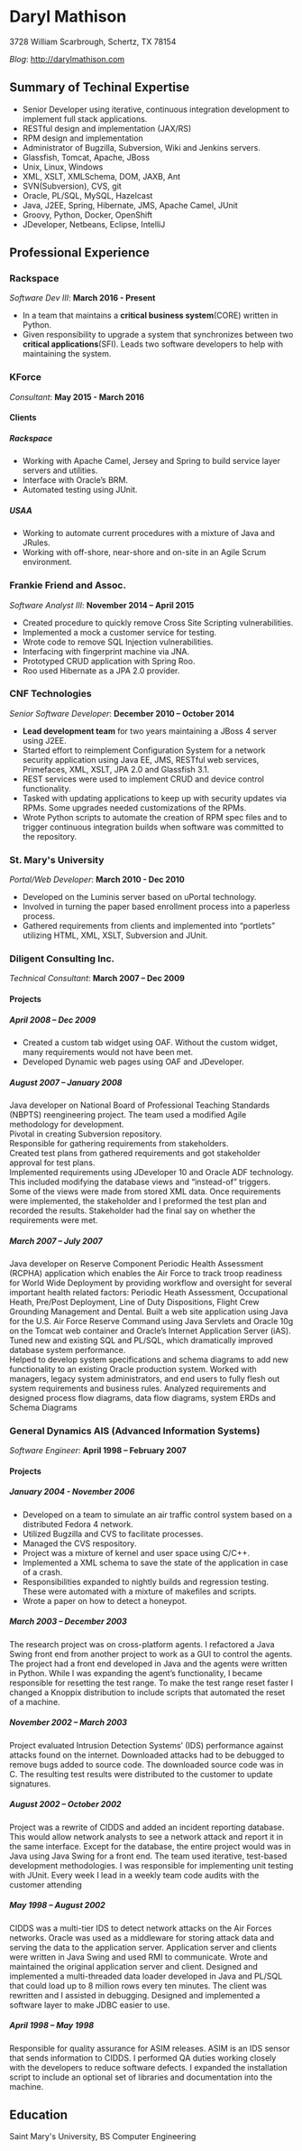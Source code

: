 # Daryl Mathison

3728 William Scarbrough, Schertz, TX 78154

_Blog_: http://darylmathison.com

## Summary of Techinal Expertise

* Senior Developer using iterative, continuous integration development to implement full stack applications.
* RESTful design and implementation (JAX/RS)
* RPM design and implementation
* Administrator of Bugzilla, Subversion, Wiki and Jenkins servers.
* Glassfish, Tomcat, Apache, JBoss
* Unix, Linux, Windows
* XML, XSLT, XMLSchema, DOM, JAXB, Ant
* SVN(Subversion), CVS, git
* Oracle, PL/SQL, MySQL, Hazelcast
* Java, J2EE, Spring, Hibernate, JMS, Apache Camel, JUnit
* Groovy, Python, Docker, OpenShift
* JDeveloper, Netbeans, Eclipse, IntelliJ

## Professional Experience

### Rackspace
_Software Dev III_: **March 2016 - Present**
* In a team that maintains a **critical business system**(CORE) written in Python.
* Given responsibility to upgrade a system that synchronizes between two 
**critical applications**(SFI).  Leads two software developers to help with
maintaining the system.

### KForce
_Consultant_: **May 2015 - March 2016**

#### Clients

##### Rackspace
* Working with Apache Camel, Jersey and Spring to build service layer servers and utilities.
* Interface with Oracle’s BRM.
* Automated testing using JUnit.

##### USAA
* Working to automate current procedures with a mixture of Java and JRules.
* Working with off-shore, near-shore and on-site in an Agile Scrum environment.

### Frankie Friend and Assoc.
_Software Analyst III_: **November 2014 – April 2015**
* Created procedure to quickly remove Cross Site Scripting vulnerabilities.
* Implemented a mock a customer service for testing.
* Wrote code to remove SQL Injection vulnerabilities.
* Interfacing with fingerprint machine via JNA.
* Prototyped CRUD application with Spring Roo.
* Roo used Hibernate as a JPA 2.0 provider.

### CNF Technologies
_Senior Software Developer_: **December 2010 – October 2014**
* **Lead development team** for two years maintaining a JBoss 4 server using J2EE.
* Started effort to reimplement Configuration System for a network security application using Java EE, JMS, RESTful web services, Primefaces, XML, XSLT, JPA 2.0 and Glassfish 3.1.
* REST services were used to implement CRUD and device control functionality.
* Tasked with updating applications to keep up with security updates via RPMs.  Some upgrades needed customizations of the RPMs.
* Wrote Python scripts to automate the creation of RPM spec files and to trigger continuous integration builds when software was committed to the repository.

### St. Mary's University
_Portal/Web Developer_: **March 2010 - Dec 2010**
* Developed on the Luminis server based on uPortal technology.
* Involved in turning the paper based enrollment process into a paperless process.
* Gathered requirements from clients and implemented into “portlets” utilizing HTML, XML, XSLT, Subversion and JUnit.

### Diligent Consulting Inc.
_Technical Consultant_: **March 2007 – Dec 2009**

#### Projects
##### April 2008 – Dec 2009
* Created a custom tab widget using OAF.  Without the custom widget, many requirements would not have been met.
* Developed Dynamic web pages using OAF and JDeveloper.

##### August 2007 – January 2008
Java developer on National Board of Professional Teaching Standards (NBPTS) 
reengineering project.  The team used a modified Agile methodology for development.  
Pivotal in creating Subversion repository.  
Responsible for gathering requirements from stakeholders.  
Created test plans from gathered requirements and got stakeholder approval for test plans.  
Implemented requirements using JDeveloper 10 and Oracle ADF technology. 
This included modifying the database views and “instead-of” triggers.  
Some of the views were made from stored XML data.  Once requirements were implemented, 
the stakeholder and I preformed the test plan and recorded the results.  Stakeholder 
had the final say on whether the requirements were met.

##### March 2007 – July 2007
Java developer on Reserve Component Periodic Health Assessment (RCPHA) application 
which enables the Air Force to track troop readiness for World Wide Deployment by 
providing workflow and oversight for several important health related factors: 
Periodic Heath Assessment, Occupational Heath, Pre/Post Deployment, Line of Duty Dispositions, 
Flight Crew Grounding Management and Dental. Built a web site application using 
Java for the U.S. Air Force Reserve Command using Java Servlets and Oracle 10g 
on the Tomcat web container and Oracle’s Internet Application Server (iAS).  
Tuned new and existing SQL and PL/SQL, which dramatically improved database system performance.  
Helped to develop system specifications and schema diagrams to add new functionality 
to an existing Oracle production system.  Worked with managers, legacy system administrators, 
and end users to fully flesh out system requirements and business rules.  Analyzed requirements 
and designed process flow diagrams, data flow diagrams, system ERDs and Schema Diagrams

### General Dynamics AIS (Advanced Information Systems)
_Software Engineer_: **April 1998 – February 2007**

#### Projects
##### January 2004 - November 2006
* Developed on a team to simulate an air traffic control system based on a distributed Fedora 4 network.
* Utilized Bugzilla and CVS to facilitate processes.
* Managed the CVS respository.
* Project was a mixture of kernel and user space using C/C++.
* Implemented a XML schema to save the state of the application in case of a crash.
* Responsibilities expanded to nightly builds and regression testing.  These were automated with a mixture of makefiles and scripts.
* Wrote a paper on how to detect a honeypot.

##### March 2003 – December 2003
The research project was on cross-platform agents.  I refactored a Java Swing 
front end from another project to work as a GUI to control the agents.  The project had a front end developed in Java and the agents were written in Python.  While I was expanding the agent’s functionality, I became responsible for resetting the test range.  To make the test range reset faster I changed a Knoppix distribution to include scripts that automated the reset of a machine.

##### November 2002 – March 2003
Project evaluated Intrusion Detection Systems’ (IDS) performance against attacks found on the internet.  Downloaded attacks had to be debugged to remove bugs added to source code. The downloaded source code was in C. The resulting test results  were distributed to the customer to update signatures.

##### August 2002 – October 2002
Project was a rewrite of CIDDS and added an incident reporting database.  This would allow network analysts to see a network attack and report it in the same interface.  Except for the database, the entire project would was in Java using Java Swing for a front end.  The team used iterative, test-based development methodologies.   I was responsible for implementing unit testing with JUnit.  Every week I lead in a weekly team code audits with the customer attending

##### May 1998 – August 2002
CIDDS was a multi-tier IDS to detect network attacks on the Air Forces networks. Oracle was used as a middleware for storing attack data and serving the data to the application server.  Application server and clients were written in Java Swing and used RMI to communicate.  Wrote and maintained the original application server and client.  Designed and implemented a multi-threaded data loader developed in Java and PL/SQL that could load up to 8 million rows every ten minutes.  The client was rewritten and I assisted in debugging.  Designed and implemented a software layer to make JDBC easier to use.

##### April 1998 – May 1998
Responsible for quality assurance for ASIM releases.  ASIM is an IDS sensor that sends information to CIDDS.  I performed QA duties working closely with the developers to reduce software defects.  I expanded the installation script to include an optional set of libraries and documentation into the machine.
 
## Education
Saint Mary's University, BS Computer Engineering
